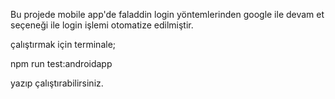 Bu projede mobile app'de faladdin login yöntemlerinden google ile devam et seçeneği
ile login işlemi otomatize edilmiştir.

çalıştırmak için terminale;

npm run test:androidapp 

yazıp çalıştırabilirsiniz.

